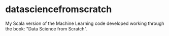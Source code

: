 # datasciencefromscratch
My Scala version of the Machine Learning code  developed working through the book: "Data Science from Scratch". 
